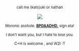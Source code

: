<p align="center" dir="auto">
<sub>call me (kats)uki or nathan </sub>

<p align="center" dir="auto">
<img src="https://i.postimg.cc/L5d0Bg62/Untitled529-20250918140348.png" style="max-width: 100%; "></p>

<p align="center" dir="auto">
<sub>Moronic asshole. <b><ins>BPD&ADHD.</ins></b> sign ata!</sub>

<p align="center" dir="auto">
<sub>I don't want you, but I hate to lose you.</sub>

<p align="center" dir="auto">
<sub>C+H is welcome , and W2I :T</sub>

